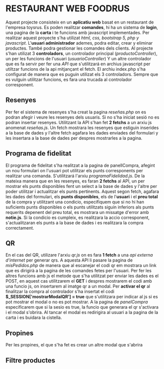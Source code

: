 # RESTAURANT WEB FOODRUS

Aquest projecte consisteix en un **aplicatiu web** basat en un restaurant de l'empresa toysrus. 
Es poden realitzar **comandes**, hi ha un sistema de **login**, una pagina de la **carta** i te funcions amb javascript implementades.
Per realitzar aquest proyecte s'ha utilizat *html, css, bootstrap 5, php y javascript*. L'**usuari administrador** ademes, podra editar, crear y eliminar productes.
També podra gestionar les comandes dels clients. 
Al projecte s'han utilizat 3 **controladors**, un controlador principal (*productoController*), un per les funcions de l'usuari (*usuarioController*) 
Y un altre controlador que es fa servir per fer una *API* que s'utilitzará en archius javascript per utiltzar funcions de la api mitjançant el fetch. 
El archiu index.php s'ha configurat de manera que es puguin utilizat els 3 controladors. Sempre que es vulguin utilitzar funcions, es fara una trucada al controlador corresponent.

## Resenyes

Per fer el sistema de resenyes s'ha creat la pagina *reseñas.php* on es podran afegir i veure les resenyes dels usuaris. Si no s'ha iniciat sesió 
no es podran insertar resenyes. Utilitzant la API s'han fet **2 fetchs** a un arxiu js anomenat *reseñas.js*. Un fetch mostrara les resenyes que estiguin
inserides a la base de dades y l'altre fetch agafara les dades enviades del formulari y les insertara a la base de dades per despres mostrarles a la pagina.

## Programa de fidelitat

El programa de fidelitat s'ha realitzat a la pagina de panellCompra, afegint un nou formulari on l'usuari pot utilitzar els punts corresponents per realitzar
una comanda. S'utilitzará l'arxiu *programaFidelidad.js*. De la mateixa manera que en les resenyes, es faran **2 fetchs** al API, un per mostrar els punts disponibles
fent un select a la base de dades y l'altre per poder utilitzar i actualitzar els punts pertinents. Aquest segon fetch, agafara les dades del formulari, els **punts
disponibles**, els de l'**usuari** i el **preu total** de la compra y utilitzant una condicio, especifiquem que si no hi han suficients punts disponibles o els punts utilitzats 
siguin inferiors als punts requerits depenent del preu total, es mostrara un missatge d'error amb **notie.js**.
Si la condicio es cumpleix, es realitzara la accio corresponent, s'actualitzaran els punts a la base de dades i es realitzara la compra correctament.

## QR

En el cas del QR, utilizare l'arxiu *qr.js* on es fara **1 fetch** a una *api externa d'internet* per generar qrs. A aquesta API li pasare la pagina de *misPedidos.php* 
de manera que al escanejar el codi qr em mostrara un link que es dirigirà a la pagina de les comandes fetes per l'usuari. Per fer les altres funcions amb js el metode 
que s'ha utilitzat per enviar les dades es el POST, en aquest cas utilitzarem el **GET** i despres mostrarem el codi amb una funcio js, on insertarem al imatge qr a un modal.
Per **activar el qr** al finalitzar la compra al controlador s'ha insertat el codi **$_SESSION['mostrarModalQR'] = true** que s'utilitzara per indicar al js si es pot mostrar
el modal o no es pot mostrar. A la pagina de *panelCompra* especificarem que si la sesio es true, la funcio que generara el qr s'activara i el modal s'obrira. Al tancar el modal
es redirigira al usuari a la pagina de la carta i es buidara la cistella. 

## Propines

Per les propines, el que s'ha fet es crear un altre modal que s'abrira 

## Filtre productes

